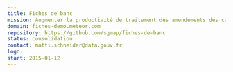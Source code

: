 ```yaml
---
title: Fiches de banc
mission: Augmenter la productivité de traitement des amendements des cabinets ministériels.
domain: fiches-demo.meteor.com
repository: https://github.com/sgmap/fiches-de-banc
status: consolidation
contact: matti.schneider@data.gouv.fr
logo:
start: 2015-01-12
---
```

